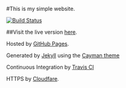 #This is my simple website.

[![Build Status](https://travis-ci.org/LukeStorry/LukeStorry.co.uk.svg?branch=master)](https://travis-ci.org/LukeStorry/LukeStorry.co.uk)

##Visit the live version [here](http://LukeStorry.co.uk).


Hosted by [GitHub Pages](https://pages.github.com/).

Generated by [Jekyll](https://jekyllrb.com/) using the [Cayman theme](https://jasonlong.github.io/cayman-theme/)

Continuous Integration by [Travis CI](https://travis-ci.org/)

HTTPS by [Cloudfare](https://blog.cloudflare.com/secure-and-fast-github-pages-with-cloudflare/).
